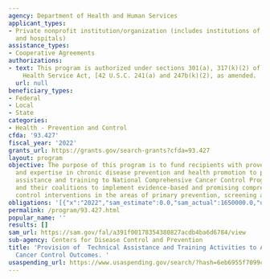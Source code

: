```yaml
---
agency: Department of Health and Human Services
applicant_types:
- Private nonprofit institution/organization (includes institutions of higher education
  and hospitals)
assistance_types:
- Cooperative Agreements
authorizations:
- text: This program is authorized under sections 301(a), 317(k)(2) of the Public
    Health Service Act, [42 U.S.C. 241(a) and 247b(k)(2), as amended.
  url: null
beneficiary_types:
- Federal
- Local
- State
categories:
- Health - Prevention and Control
cfda: '93.427'
fiscal_year: '2022'
grants_url: https://grants.gov/search-grants?cfda=93.427
layout: program
objective: The purpose of this program is to fund recipients with proven capacities
  and expertise in chronic disease prevention and health promotion to provide technical
  assistance and training to National Comprehensive Cancer Control Program recipients
  and their coalitions to implement evidence-based and promising comprehensive cancer
  control interventions in the areas of primary prevention, screening and survivorship.
obligations: '[{"x":"2022","sam_estimate":0.0,"sam_actual":1650000.0,"usa_spending_actual":1650000.0},{"x":"2023","sam_estimate":1500000.0,"sam_actual":0.0,"usa_spending_actual":1500000.0},{"x":"2024","sam_estimate":1500000.0,"sam_actual":0.0,"usa_spending_actual":1431104.0}]'
permalink: /program/93.427.html
popular_name: ''
results: []
sam_url: https://sam.gov/fal/a391f00178354380827acdb4ba6d6784/view
sub-agency: Centers for Disease Control and Prevention
title: 'Provision of  Technical Assistance and Training Activities to Assure Comprehensive
  Cancer Control Outcomes. '
usaspending_url: https://www.usaspending.gov/search/?hash=6eb6955f7099ca29f42df160095885f9
---
```

